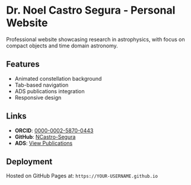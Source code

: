 # Dr. Noel Castro Segura - Personal Website

Professional website showcasing research in astrophysics, with focus on compact objects and time domain astronomy.

## Features
- Animated constellation background
- Tab-based navigation
- ADS publications integration
- Responsive design

## Links
- **ORCID**: [0000-0002-5870-0443](https://orcid.org/0000-0002-5870-0443)
- **GitHub**: [NCastro-Segura](https://github.com/NCastro-Segura)
- **ADS**: [View Publications](https://ui.adsabs.harvard.edu/search/q=orcid%3A0000-0002-5870-0443)

## Deployment
Hosted on GitHub Pages at: `https://YOUR-USERNAME.github.io`
